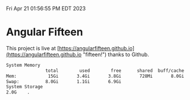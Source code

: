 Fri Apr 21 01:56:55 PM EDT 2023

# Angular Fifteen


This project is live at [https://angularfifteen.github.io](https://angularfifteen.github.io "fifteen!") thanks to Github.

```bash
System Memory
               total        used        free      shared  buff/cache   available
Mem:            15Gi       3.4Gi       3.8Gi       728Mi       8.0Gi        10Gi
Swap:          8.0Gi       1.1Gi       6.9Gi
System Storage
2.0G	.
```
